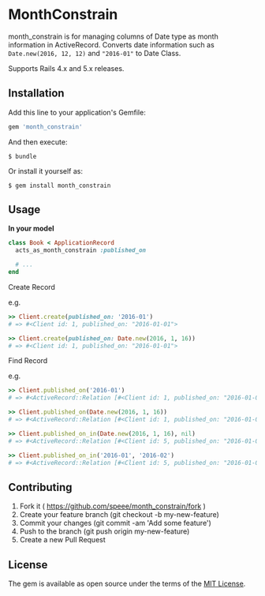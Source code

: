 # MonthConstrain

month_constrain is for managing columns of Date type as month information in ActiveRecord.
Converts date information such as `Date.new(2016, 12, 12)` and `"2016-01"` to Date Class.

Supports Rails 4.x and 5.x releases.

## Installation

Add this line to your application's Gemfile:

```ruby
gem 'month_constrain'
```

And then execute:

    $ bundle

Or install it yourself as:

    $ gem install month_constrain

## Usage

**In your model**

```rb
class Book < ApplicationRecord
  acts_as_month_constrain :published_on

  # ...
end
```

Create Record

e.g.

```rb
>> Client.create(published_on: '2016-01')
# => #<Client id: 1, published_on: "2016-01-01">

>> Client.create(published_on: Date.new(2016, 1, 16))
# => #<Client id: 1, published_on: "2016-01-01">

```

Find Record

e.g.

```rb
>> Client.published_on('2016-01')
# => #<ActiveRecord::Relation [#<Client id: 1, published_on: "2016-01-01">]>

>> Client.published_on(Date.new(2016, 1, 16))
# => #<ActiveRecord::Relation [#<Client id: 1, published_on: "2016-01-01">]>

>> Client.published_on_in(Date.new(2016, 1, 16), nil)
# => #<ActiveRecord::Relation [#<Client id: 5, published_on: "2016-01-01">, #<Client id: 6, published_on: "2016-02-01">, #<Client id: 7, published_on: "2016-03-01">]>

>> Client.published_on_in('2016-01', '2016-02')
# => #<ActiveRecord::Relation [#<Client id: 5, published_on: "2016-01-01">, #<Client id: 6, published_on: "2016-02-01">]>

```


## Contributing

1. Fork it ( https://github.com/speee/month_constrain/fork )
2. Create your feature branch (git checkout -b my-new-feature)
3. Commit your changes (git commit -am 'Add some feature')
4. Push to the branch (git push origin my-new-feature)
5. Create a new Pull Request


## License

The gem is available as open source under the terms of the [MIT License](http://opensource.org/licenses/MIT).
